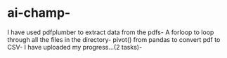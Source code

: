 # ai-champ-
I have used pdfplumber to extract data from the pdfs-
A forloop to loop through all the files in the directory-
pivot() from pandas to convert pdf to CSV-
I have uploaded my progress...(2 tasks)-
